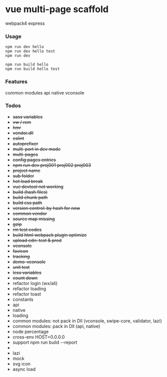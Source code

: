 # vue multi-page scaffold
webpack4 express

### Usage

```
npm run dev hello
npm run dev hello test
npm run dev
```

```
npm run build hello
npm run build hello test
```

### Features

common modules
api
native
vconsole


### Todos

* ~~sass variables~~
* ~~vw / rem~~
* ~~hmr~~
* ~~vendor.dll~~
* ~~eslint~~
* ~~autoprefixer~~
* ~~multi-port in dev mode~~
* ~~multi-pages~~
* ~~config pages entries~~
* ~~npm run dev proj001 proj002 proj003~~
* ~~project name~~
* ~~sub folder~~
* ~~hot load break~~
* ~~vue devtool not working~~
* ~~build (hash files)~~
* ~~build chunk path~~
* ~~build css path~~
* ~~version control: by hash for now~~
* ~~common vendor~~
* ~~source map missing~~
* ~~gzip~~
* ~~rm test codes~~
* ~~build html webpack plugin optimize~~
* ~~upload cdn: test & prod~~
* ~~vconsole~~
* ~~favicon~~
* ~~tracking~~
* ~~demo-vconsole~~
* ~~unit test~~
* ~~less variables~~
* ~~count down~~
* refactor login (wx/ali)
* refactor loading
* refactor toast
* constants
* api
* native
* loading
* common modules: not pack in Dll (vconsole, swipe-core, validator, lazi)
* common modules: pack in Dll (api, native)
* node percentage
* cross-env HOST=0.0.0.0
* support npm run build --report
* <z-img>
* lazi
* mock
* svg icon
* async load <script>
* rem/vw postcss plugin & scripts merged in html
* verify tree shaking
* vuex multi modules
* vuex strict mode
* login (support call back)
* add global version var
* move eslint out of base
* login: rm wx.vue, ali.vue
* support skeleton by router & skeleton.svg

### Pendings

* eslint: support individual config file (will be failed for common modules which not packed into DLL)
* fav ico: favicons plugin has issues
* shared resources (js/css/img/...)
* resources: html, js, css, sass, less
* CopyWebpackPlugin

### Next generation
* back to single page, plugin mode
